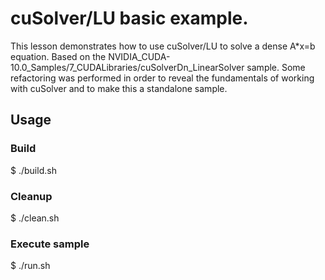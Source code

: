 # cuSolver/LU basic example.

This lesson demonstrates how to use cuSolver/LU to solve a dense A*x=b equation.
Based on the NVIDIA_CUDA-10.0_Samples/7_CUDALibraries/cuSolverDn_LinearSolver sample.
Some refactoring was performed in order to reveal the fundamentals of working with cuSolver and to make this a standalone sample.

## Usage

### Build

$ ./build.sh

### Cleanup

$ ./clean.sh

### Execute sample

$ ./run.sh

